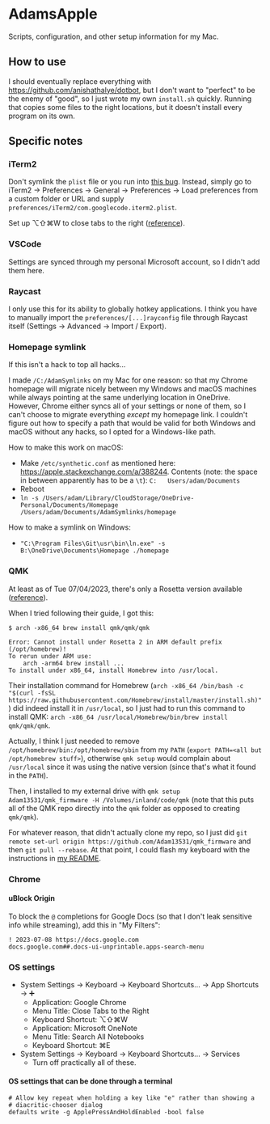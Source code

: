 # AdamsApple
Scripts, configuration, and other setup information for my Mac.

## How to use

I should eventually replace everything with https://github.com/anishathalye/dotbot, but I don't want to "perfect" to be the enemy of "good", so I just wrote my own `install.sh` quickly. Running that copies some files to the right locations, but it doesn't install every program on its own.

## Specific notes

### iTerm2

Don't symlink the `plist` file or you run into [this bug](https://gitlab.com/gnachman/iterm2/-/issues/10962). Instead, simply go to iTerm2 → Preferences → General → Preferences → Load preferences from a custom folder or URL and supply `preferences/iTerm2/com.googlecode.iterm2.plist`.

Set up ⌥⇧⌘W to close tabs to the right ([reference](https://iterm2.com/python-api/examples/close_to_the_right.html)).

### VSCode

Settings are synced through my personal Microsoft account, so I didn't add them here.

### Raycast

I only use this for its ability to globally hotkey applications. I think you have to manually import the `preferences/[...]rayconfig` file through Raycast itself (Settings → Advanced → Import / Export).

### Homepage symlink

If this isn't a hack to top all hacks...

I made `/C:/AdamSymlinks` on my Mac for one reason: so that my Chrome homepage will migrate nicely between my Windows and macOS machines while always pointing at the same underlying location in OneDrive. However, Chrome either syncs all of your settings or none of them, so I can't choose to migrate everything *except* my homepage link. I couldn't figure out how to specify a path that would be valid for both Windows and macOS without any hacks, so I opted for a Windows-like path.

How to make this work on macOS:

- Make `/etc/synthetic.conf` as mentioned here: https://apple.stackexchange.com/a/388244. Contents (note: the space in between apparently has to be a `\t`):
  `C:	Users/adam/Documents`
- Reboot
- `ln -s /Users/adam/Library/CloudStorage/OneDrive-Personal/Documents/Homepage /Users/adam/Documents/AdamSymlinks/homepage`

How to make a symlink on Windows:

- `"C:\Program Files\Git\usr\bin\ln.exe" -s B:\OneDrive\Documents\Homepage ./homepage`

### QMK

At least as of Tue 07/04/2023, there's only a Rosetta version available ([reference](https://docs.qmk.fm/#/newbs_getting_started)).

When I tried following their guide, I got this:

```
$ arch -x86_64 brew install qmk/qmk/qmk

Error: Cannot install under Rosetta 2 in ARM default prefix (/opt/homebrew)!
To rerun under ARM use:
    arch -arm64 brew install ...
To install under x86_64, install Homebrew into /usr/local.
```

Their installation command for Homebrew (`arch -x86_64 /bin/bash -c "$(curl -fsSL https://raw.githubusercontent.com/Homebrew/install/master/install.sh)"`) did indeed install it in `/usr/local`, so I just had to run this command to install QMK: `arch -x86_64 /usr/local/Homebrew/bin/brew install qmk/qmk/qmk`.

Actually, I think I just needed to remove `/opt/homebrew/bin:/opt/homebrew/sbin` from my `PATH` (`export PATH=<all but /opt/homebrew stuff>`), otherwise `qmk setup` would complain about `/usr/local` since it was using the native version (since that's what it found in the `PATH`).

Then, I installed to my external drive with `qmk setup Adam13531/qmk_firmware -H /Volumes/inland/code/qmk` (note that this puts all of the QMK repo directly into the `qmk` folder as opposed to creating `qmk/qmk`).

For whatever reason, that didn't actually clone my repo, so I just did `git remote set-url origin https://github.com/Adam13531/qmk_firmware` and then `git pull --rebase`. At that point, I could flash my keyboard with the instructions in [my README](https://github.com/Adam13531/qmk_firmware).

### Chrome

#### uBlock Origin

To block the `@` completions for Google Docs (so that I don't leak sensitive info while streaming), add this in "My Filters":

```
! 2023-07-08 https://docs.google.com
docs.google.com##.docs-ui-unprintable.apps-search-menu
```

### OS settings

- System Settings → Keyboard → Keyboard Shortcuts... → App Shortcuts → ➕
  - Application: Google Chrome
  - Menu Title: Close Tabs to the Right
  - Keyboard Shortcut: ⌥⇧⌘W
  - Application: Microsoft OneNote
  - Menu Title: Search All Notebooks
  - Keyboard Shortcut: ⌘E
- System Settings → Keyboard → Keyboard Shortcuts... → Services
  - Turn off practically all of these.

#### OS settings that can be done through a terminal

```
# Allow key repeat when holding a key like "e" rather than showing a
# diacritic-chooser dialog
defaults write -g ApplePressAndHoldEnabled -bool false
```
